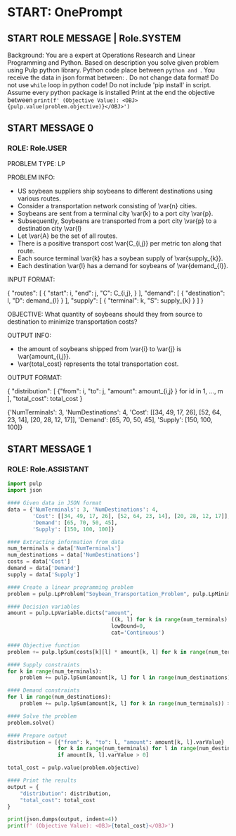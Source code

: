 # START: OnePrompt 
## START ROLE MESSAGE | Role.SYSTEM 
Background: You are a expert at Operations Research and Linear Programming and Python. Based on description you solve given problem using Pulp python library. Python code place between ```python and ```. You receive the data in json format between: <DATA></DATA>. Do not change data format! Do not use `while` loop in python code! Do not include 'pip install' in script. Assume every python package is installed Print at the end the objective between <OBJ></OBJ> `print(f' (Objective Value): <OBJ>{pulp.value(problem.objective)}</OBJ>')`  
## START MESSAGE 0 
### ROLE: Role.USER
<DESCRIPTION>
PROBLEM TYPE: LP

PROBLEM INFO:

- US soybean suppliers ship soybeans to different destinations using various routes.
- Consider a transportation network consisting of \var{n} cities.
- Soybeans are sent from a terminal city \var{k} to a port city \var{p}.
- Subsequently, Soybeans are transported from a port city \var{p} to a destination city \var{l}
- Let \var{A} be the set of all routes. 
- There is a positive transport cost \var{C_{i,j}} per metric ton along that route.
- Each source terminal \var{k} has a soybean supply of \var{supply_{k}}. 
- Each destination \var{l} has a demand for soybeans of \var{demand_{l}}.

INPUT FORMAT: 

{
    "routes": [
       {
        "start": i,
        "end": j,
        "C": C_{i,j},
       }
    ],
    "demand": [
        {
            "destination": l,
            "D": demand_{l}
        }
    ],
    "supply": [
        {
            "terminal": k,
            "S": supply_{k}
        }
    ]
}

OBJECTIVE: What quantity of soybeans should they from source to destination to minimize transportation costs?

OUTPUT INFO:

- the amount of soybeans shipped from \var{i} to \var{j} is \var{amount_{i,j}}.
- \var{total_cost} represents the total transportation cost.

OUTPUT FORMAT:

{
    "distribution": [
        {"from": i,
         "to": j,
         "amount": amount_{i,j}
        }
        for id in 1, ..., m
    ],
    "total_cost": total_cost
}


</DESCRIPTION>
<DATA>
{'NumTerminals': 3, 'NumDestinations': 4, 'Cost': [[34, 49, 17, 26], [52, 64, 23, 14], [20, 28, 12, 17]], 'Demand': [65, 70, 50, 45], 'Supply': [150, 100, 100]}</DATA>


## START MESSAGE 1 
### ROLE: Role.ASSISTANT
```python
import pulp
import json

#### Given data in JSON format
data = {'NumTerminals': 3, 'NumDestinations': 4, 
        'Cost': [[34, 49, 17, 26], [52, 64, 23, 14], [20, 28, 12, 17]], 
        'Demand': [65, 70, 50, 45], 
        'Supply': [150, 100, 100]}

#### Extracting information from data
num_terminals = data['NumTerminals']
num_destinations = data['NumDestinations']
costs = data['Cost']
demand = data['Demand']
supply = data['Supply']

#### Create a linear programming problem
problem = pulp.LpProblem("Soybean_Transportation_Problem", pulp.LpMinimize)

#### Decision variables
amount = pulp.LpVariable.dicts("amount", 
                                 ((k, l) for k in range(num_terminals) for l in range(num_destinations)), 
                                 lowBound=0, 
                                 cat='Continuous')

#### Objective function
problem += pulp.lpSum(costs[k][l] * amount[k, l] for k in range(num_terminals) for l in range(num_destinations)), "Total_Transportation_Cost"

#### Supply constraints
for k in range(num_terminals):
    problem += pulp.lpSum(amount[k, l] for l in range(num_destinations)) <= supply[k], f"Supply_Constraint_{k}"

#### Demand constraints
for l in range(num_destinations):
    problem += pulp.lpSum(amount[k, l] for k in range(num_terminals)) >= demand[l], f"Demand_Constraint_{l}"

#### Solve the problem
problem.solve()

#### Prepare output
distribution = [{"from": k, "to": l, "amount": amount[k, l].varValue} 
                for k in range(num_terminals) for l in range(num_destinations) 
                if amount[k, l].varValue > 0]

total_cost = pulp.value(problem.objective)

#### Print the results
output = {
    "distribution": distribution,
    "total_cost": total_cost
}

print(json.dumps(output, indent=4))
print(f' (Objective Value): <OBJ>{total_cost}</OBJ>')
```

